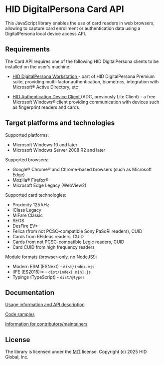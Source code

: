 # HID DigitalPersona Card API

This JavaScript library enables the use of card readers in web browsers, allowing to capture card enrollment or authentication data using a DigitalPersona local device access API.
<!--- SIS: Add important note that API is for browser env only, not NodeJS? --->

## Requirements

The Card API requires one of the following HID DigitalPersona clients to be installed on the user's machine:

* [HID DigitalPersona Workstation ](https://www.hidglobal.com/product-mix/digitalpersona) - part of HID DigitalPersona Premium suite, providing multi-factor authentication, biometrics, integration with Microsoft® Active Directory, etc
<!--- SIS: Add Kiosk? --->
* [HID Authentication Device Client ](https://digitalpersona.hidglobal.com/lite-client/) (ADC, previously Lite Client) - a free Microsoft Windows® client providing communication with devices such as fingerprint readers and cards

## Target platforms and technologies

Supported platforms:

* Microsoft Windows 10 and later
* Microsoft Windows Server 2008 R2 and later

Supported browsers:

* Google® Chrome®  and Chrome-based browsers (such as Microsoft Edge)
* Mozilla® Firefox®
* Microsoft Edge Legacy (WebView2)

Supported card technologies:

* Proximity 125 kHz
* iClass Legacy
* MiFare Classic
* SEOS
* DesFire EV*
* Felica (from not PCSC-compatible Sony PaSoRi readers), CUID
* Cards from RFIdeas readers, CUID
* Cards from not PCSC-compatible Legic readers, CUID
* Card CUID from high frequency readers

Module formats (browser-only, no NodeJS!):

* Modern ESM (ESNext) - `dist/index.mjs`
* IIFE (ES2015):= - `dist/index[.min].js`
* Typings (TypeScript) - `dist/@types`

## Documentation

[Usage information and API description](https://github.com/hidglobal/digitalpersona-card/blob/master/docs/usage/index.adoc)

[Code samples](https://github.com/hidglobal/digitalpersona-card/tree/master/samples)

[Information for contributors/maintainers](https://github.com/hidglobal/digitalpersona-card/blob/master/docs/maintain/index.adoc)

## License

The library is licensed under the [MIT](./LICENSE) license. Copyright (c) 2025 HID Global, Inc.

